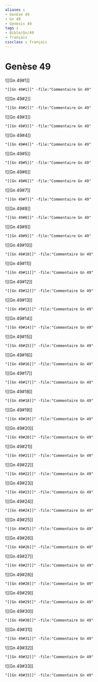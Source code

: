 ```yaml
---
aliases : 
- Genèse 49
- Gn 49
- Genesis 49
tags : 
- Bible/Gn/49
- français
cssclass : français
---
```


# Genèse 49

![[Gn 49#1]]

```query
"[[Gn 49#1]]" -file:"Commentaire Gn 49"
```

![[Gn 49#2]]

```query
"[[Gn 49#2]]" -file:"Commentaire Gn 49"
```

![[Gn 49#3]]

```query
"[[Gn 49#3]]" -file:"Commentaire Gn 49"
```

![[Gn 49#4]]

```query
"[[Gn 49#4]]" -file:"Commentaire Gn 49"
```

![[Gn 49#5]]

```query
"[[Gn 49#5]]" -file:"Commentaire Gn 49"
```

![[Gn 49#6]]

```query
"[[Gn 49#6]]" -file:"Commentaire Gn 49"
```

![[Gn 49#7]]

```query
"[[Gn 49#7]]" -file:"Commentaire Gn 49"
```

![[Gn 49#8]]

```query
"[[Gn 49#8]]" -file:"Commentaire Gn 49"
```

![[Gn 49#9]]

```query
"[[Gn 49#9]]" -file:"Commentaire Gn 49"
```

![[Gn 49#10]]

```query
"[[Gn 49#10]]" -file:"Commentaire Gn 49"
```

![[Gn 49#11]]

```query
"[[Gn 49#11]]" -file:"Commentaire Gn 49"
```

![[Gn 49#12]]

```query
"[[Gn 49#12]]" -file:"Commentaire Gn 49"
```

![[Gn 49#13]]

```query
"[[Gn 49#13]]" -file:"Commentaire Gn 49"
```

![[Gn 49#14]]

```query
"[[Gn 49#14]]" -file:"Commentaire Gn 49"
```

![[Gn 49#15]]

```query
"[[Gn 49#15]]" -file:"Commentaire Gn 49"
```

![[Gn 49#16]]

```query
"[[Gn 49#16]]" -file:"Commentaire Gn 49"
```

![[Gn 49#17]]

```query
"[[Gn 49#17]]" -file:"Commentaire Gn 49"
```

![[Gn 49#18]]

```query
"[[Gn 49#18]]" -file:"Commentaire Gn 49"
```

![[Gn 49#19]]

```query
"[[Gn 49#19]]" -file:"Commentaire Gn 49"
```

![[Gn 49#20]]

```query
"[[Gn 49#20]]" -file:"Commentaire Gn 49"
```

![[Gn 49#21]]

```query
"[[Gn 49#21]]" -file:"Commentaire Gn 49"
```

![[Gn 49#22]]

```query
"[[Gn 49#22]]" -file:"Commentaire Gn 49"
```

![[Gn 49#23]]

```query
"[[Gn 49#23]]" -file:"Commentaire Gn 49"
```

![[Gn 49#24]]

```query
"[[Gn 49#24]]" -file:"Commentaire Gn 49"
```

![[Gn 49#25]]

```query
"[[Gn 49#25]]" -file:"Commentaire Gn 49"
```

![[Gn 49#26]]

```query
"[[Gn 49#26]]" -file:"Commentaire Gn 49"
```

![[Gn 49#27]]

```query
"[[Gn 49#27]]" -file:"Commentaire Gn 49"
```

![[Gn 49#28]]

```query
"[[Gn 49#28]]" -file:"Commentaire Gn 49"
```

![[Gn 49#29]]

```query
"[[Gn 49#29]]" -file:"Commentaire Gn 49"
```

![[Gn 49#30]]

```query
"[[Gn 49#30]]" -file:"Commentaire Gn 49"
```

![[Gn 49#31]]

```query
"[[Gn 49#31]]" -file:"Commentaire Gn 49"
```

![[Gn 49#32]]

```query
"[[Gn 49#32]]" -file:"Commentaire Gn 49"
```

![[Gn 49#33]]

```query
"[[Gn 49#33]]" -file:"Commentaire Gn 49"
```

